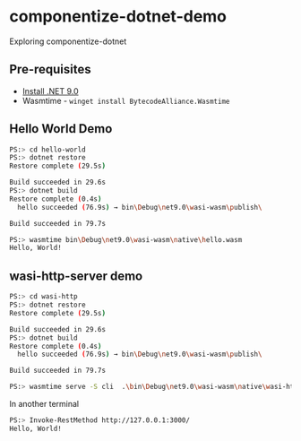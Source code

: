 # componentize-dotnet-demo
Exploring componentize-dotnet

## Pre-requisites

- [Install .NET 9.0](https://dotnet.microsoft.com/en-us/download/dotnet/9.0)
- Wasmtime - `winget install BytecodeAlliance.Wasmtime`

## Hello World Demo

```bash
PS:> cd hello-world
PS:> dotnet restore
Restore complete (29.5s)

Build succeeded in 29.6s
PS:> dotnet build
Restore complete (0.4s)
  hello succeeded (76.9s) → bin\Debug\net9.0\wasi-wasm\publish\

Build succeeded in 79.7s

PS:> wasmtime bin\Debug\net9.0\wasi-wasm\native\hello.wasm
Hello, World!
```

## wasi-http-server demo

```bash
PS:> cd wasi-http
PS:> dotnet restore
Restore complete (29.5s)

Build succeeded in 29.6s
PS:> dotnet build
Restore complete (0.4s)
  hello succeeded (76.9s) → bin\Debug\net9.0\wasi-wasm\publish\

Build succeeded in 79.7s

PS:> wasmtime serve -S cli  .\bin\Debug\net9.0\wasi-wasm\native\wasi-http.wasm --addr 127.0.0.1:3000 
```

In another terminal

```bash
PS:> Invoke-RestMethod http://127.0.0.1:3000/   
Hello, World!
```
